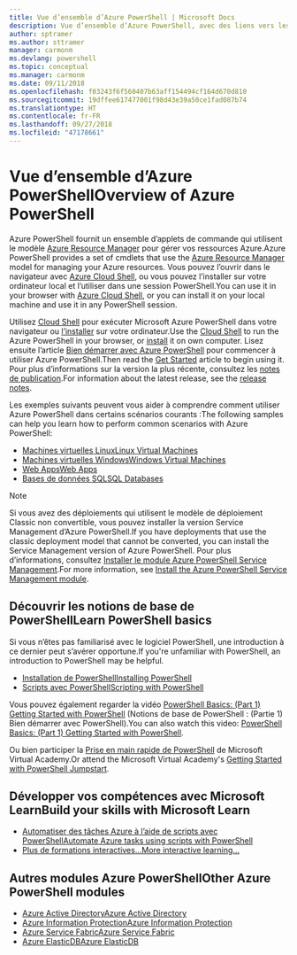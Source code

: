 ```yaml
---
title: Vue d’ensemble d’Azure PowerShell | Microsoft Docs
description: Vue d’ensemble d’Azure PowerShell, avec des liens vers les procédures d’installation et de configuration.
author: sptramer
ms.author: sttramer
manager: carmonm
ms.devlang: powershell
ms.topic: conceptual
ms.manager: carmonm
ms.date: 09/11/2018
ms.openlocfilehash: f03243f6f560407b63aff154494cf164d670d810
ms.sourcegitcommit: 19dffee617477001f98d43e39a50ce1fad087b74
ms.translationtype: HT
ms.contentlocale: fr-FR
ms.lasthandoff: 09/27/2018
ms.locfileid: "47178661"
---
```

# <a name="overview-of-azure-powershell"></a><span data-ttu-id="624ba-103">Vue d’ensemble d’Azure PowerShell</span><span class="sxs-lookup"><span data-stu-id="624ba-103">Overview of Azure PowerShell</span></span>

<span data-ttu-id="624ba-104">Azure PowerShell fournit un ensemble d’applets de commande qui utilisent le modèle [Azure Resource Manager](/azure/azure-resource-manager/resource-group-overview) pour gérer vos ressources Azure.</span><span class="sxs-lookup"><span data-stu-id="624ba-104">Azure PowerShell provides a set of cmdlets that use the [Azure Resource Manager](/azure/azure-resource-manager/resource-group-overview) model for managing your Azure resources.</span></span> <span data-ttu-id="624ba-105">Vous pouvez l’ouvrir dans le navigateur avec [Azure Cloud Shell](/azure/cloud-shell/overview), ou vous pouvez l’installer sur votre ordinateur local et l’utiliser dans une session PowerShell.</span><span class="sxs-lookup"><span data-stu-id="624ba-105">You can use it in your browser with [Azure Cloud Shell](/azure/cloud-shell/overview), or you can install it on your local machine and use it in any PowerShell session.</span></span>

<span data-ttu-id="624ba-106">Utilisez [Cloud Shell](/azure/cloud-shell/overview) pour exécuter Microsoft Azure PowerShell dans votre navigateur ou [l’installer](install-azurerm-ps.md) sur votre ordinateur.</span><span class="sxs-lookup"><span data-stu-id="624ba-106">Use the [Cloud Shell](/azure/cloud-shell/overview) to run the Azure PowerShell in your browser, or [install](install-azurerm-ps.md) it on own computer.</span></span> <span data-ttu-id="624ba-107">Lisez ensuite l’article [Bien démarrer avec Azure PowerShell](get-started-azureps.md) pour commencer à utiliser Azure PowerShell.</span><span class="sxs-lookup"><span data-stu-id="624ba-107">Then read the [Get Started](get-started-azureps.md) article to begin using it.</span></span> <span data-ttu-id="624ba-108">Pour plus d’informations sur la version la plus récente, consultez les [notes de publication](release-notes-azureps.md).</span><span class="sxs-lookup"><span data-stu-id="624ba-108">For information about the latest release, see the [release notes](release-notes-azureps.md).</span></span>

<span data-ttu-id="624ba-109">Les exemples suivants peuvent vous aider à comprendre comment utiliser Azure PowerShell dans certains scénarios courants :</span><span class="sxs-lookup"><span data-stu-id="624ba-109">The following samples can help you learn how to perform common scenarios with Azure PowerShell:</span></span>

* [<span data-ttu-id="624ba-110">Machines virtuelles Linux</span><span class="sxs-lookup"><span data-stu-id="624ba-110">Linux Virtual Machines</span></span>](/azure/virtual-machines/virtual-machines-linux-powershell-samples?toc=/powershell/azure/toc.json)
* [<span data-ttu-id="624ba-111">Machines virtuelles Windows</span><span class="sxs-lookup"><span data-stu-id="624ba-111">Windows Virtual Machines</span></span>](/azure/virtual-machines/virtual-machines-windows-powershell-samples?toc=/powershell/azure/toc.json)
* [<span data-ttu-id="624ba-112">Web Apps</span><span class="sxs-lookup"><span data-stu-id="624ba-112">Web Apps</span></span>](/azure/app-service-web/app-service-powershell-samples?toc=/powershell/azure/toc.json)
* [<span data-ttu-id="624ba-113">Bases de données SQL</span><span class="sxs-lookup"><span data-stu-id="624ba-113">SQL Databases</span></span>](/azure/sql-database/sql-database-powershell-samples?toc=/powershell/azure/toc.json)

> [!NOTE]
> <span data-ttu-id="624ba-114">Si vous avez des déploiements qui utilisent le modèle de déploiement Classic non convertible, vous pouvez installer la version Service Management d’Azure PowerShell.</span><span class="sxs-lookup"><span data-stu-id="624ba-114">If you have deployments that use the classic deployment model that cannot be converted, you can install the Service Management version of Azure PowerShell.</span></span> <span data-ttu-id="624ba-115">Pour plus d’informations, consultez [Installer le module Azure PowerShell Service Management](/powershell/azure/servicemanagement/install-azure-ps).</span><span class="sxs-lookup"><span data-stu-id="624ba-115">For more information, see [Install the Azure PowerShell Service Management module](/powershell/azure/servicemanagement/install-azure-ps).</span></span>

## <a name="learn-powershell-basics"></a><span data-ttu-id="624ba-116">Découvrir les notions de base de PowerShell</span><span class="sxs-lookup"><span data-stu-id="624ba-116">Learn PowerShell basics</span></span>

<span data-ttu-id="624ba-117">Si vous n’êtes pas familiarisé avec le logiciel PowerShell, une introduction à ce dernier peut s’avérer opportune.</span><span class="sxs-lookup"><span data-stu-id="624ba-117">If you're unfamiliar with PowerShell, an introduction to PowerShell may be helpful.</span></span>

* [<span data-ttu-id="624ba-118">Installation de PowerShell</span><span class="sxs-lookup"><span data-stu-id="624ba-118">Installing PowerShell</span></span>](/powershell/scripting/setup/installing-windows-powershell)
* [<span data-ttu-id="624ba-119">Scripts avec PowerShell</span><span class="sxs-lookup"><span data-stu-id="624ba-119">Scripting with PowerShell</span></span>](/powershell/scripting/powershell-scripting)

<span data-ttu-id="624ba-120">Vous pouvez également regarder la vidéo [PowerShell Basics: (Part 1) Getting Started with PowerShell](https://channel9.msdn.com/Blogs/Taste-of-Premier/PowerShellBasicsPart1) (Notions de base de PowerShell : (Partie 1) Bien démarrer avec PowerShell).</span><span class="sxs-lookup"><span data-stu-id="624ba-120">You can also watch this video: [PowerShell Basics: (Part 1) Getting Started with PowerShell](https://channel9.msdn.com/Blogs/Taste-of-Premier/PowerShellBasicsPart1).</span></span>

<span data-ttu-id="624ba-121">Ou bien participer la [Prise en main rapide de PowerShell](https://mva.microsoft.com/liveevents/powershell-jumpstart) de Microsoft Virtual Academy.</span><span class="sxs-lookup"><span data-stu-id="624ba-121">Or attend the Microsoft Virtual Academy's [Getting Started with PowerShell Jumpstart](https://mva.microsoft.com/liveevents/powershell-jumpstart).</span></span>

## <a name="build-your-skills-with-microsoft-learn"></a><span data-ttu-id="624ba-122">Développer vos compétences avec Microsoft Learn</span><span class="sxs-lookup"><span data-stu-id="624ba-122">Build your skills with Microsoft Learn</span></span>

- [<span data-ttu-id="624ba-123">Automatiser des tâches Azure à l’aide de scripts avec PowerShell</span><span class="sxs-lookup"><span data-stu-id="624ba-123">Automate Azure tasks using scripts with PowerShell</span></span>](/learn/modules/automate-azure-tasks-with-powershell/)
- [<span data-ttu-id="624ba-124">Plus de formations interactives...</span><span class="sxs-lookup"><span data-stu-id="624ba-124">More interactive learning...</span></span>](/learn/browse/?term=powershell)

## <a name="other-azure-powershell-modules"></a><span data-ttu-id="624ba-125">Autres modules Azure PowerShell</span><span class="sxs-lookup"><span data-stu-id="624ba-125">Other Azure PowerShell modules</span></span>

* [<span data-ttu-id="624ba-126">Azure Active Directory</span><span class="sxs-lookup"><span data-stu-id="624ba-126">Azure Active Directory</span></span>](/powershell/azure/active-directory/)
* [<span data-ttu-id="624ba-127">Azure Information Protection</span><span class="sxs-lookup"><span data-stu-id="624ba-127">Azure Information Protection</span></span>](/powershell/azure/aip/)
* [<span data-ttu-id="624ba-128">Azure Service Fabric</span><span class="sxs-lookup"><span data-stu-id="624ba-128">Azure Service Fabric</span></span>](/powershell/azure/service-fabric/)
* [<span data-ttu-id="624ba-129">Azure ElasticDB</span><span class="sxs-lookup"><span data-stu-id="624ba-129">Azure ElasticDB</span></span>](/powershell/azure/elasticdbjobs/)
